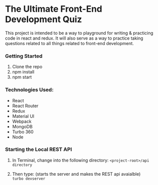 # The Ultimate Front-End Development Quiz

This project is intended to be a way to playground for writing & practicing code in react and redux. It will also serve as a way to practice taking questions related to all things related to front-end development.

### Getting Started
1. Clone the repo
2. npm install
3. npm start

### Technologies Used:
* React
* React Router
* Redux
* Material UI
* Webpack
* MongoDB
* Turbo 360
* Node

### Starting the Local REST API
1. In Terminal, change into the following directory:
```<project-root>/api directory```<br>

2. Then type: (starts the server and makes the REST api avaialble)<br>
 ```turbo devserver```
